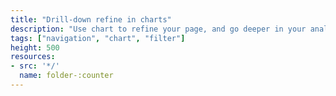 ```yaml
---
title: "Drill-down refine in charts"
description: "Use chart to refine your page, and go deeper in your analysis step by step"
tags: ["navigation", "chart", "filter"]
height: 500
resources:
- src: '*/'
  name: folder-:counter
---
```

